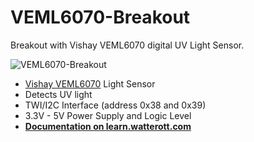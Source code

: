 # VEML6070-Breakout
Breakout with Vishay VEML6070 digital UV Light Sensor.

![VEML6070-Breakout](https://github.com/watterott/VEML6070-Breakout/raw/master/hardware/VEML6070-Breakout_v11.jpg)

* [Vishay VEML6070](http://www.vishay.com/docs/84277/veml6070.pdf) Light Sensor
* Detects UV light
* TWI/I2C Interface (address 0x38 and 0x39)
* 3.3V - 5V Power Supply and Logic Level
* **[Documentation on learn.watterott.com](http://learn.watterott.com/sensors/veml6070/)**
